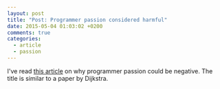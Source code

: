 ```yaml
---
layout: post
title: "Post: Programmer passion considered harmful"
date: 2015-05-04 01:03:02 +0200
comments: true
categories: 
  - article
  - passion
---
```



I've read [this article][article] on why programmer passion could be negative. The title is similar to a paper by Dijkstra. 


[article]: https://medium.com/on-coding/programmer-passion-considered-harmful-5c5d4e3a9b28